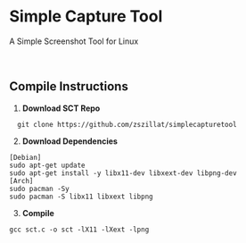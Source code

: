 # Simple Capture Tool
A Simple Screenshot Tool for Linux

<br>

## Compile Instructions

1. **Download SCT Repo**
 ```
   git clone https://github.com/zszillat/simplecapturetool
```
2. **Download Dependencies**
```
[Debian]
sudo apt-get update
sudo apt-get install -y libx11-dev libxext-dev libpng-dev
[Arch]
sudo pacman -Sy
sudo pacman -S libx11 libxext libpng
```
3. **Compile**
```
gcc sct.c -o sct -lX11 -lXext -lpng
```
